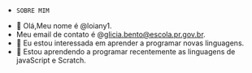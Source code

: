 -     SOBRE MIM
- 👋 Olá,Meu nome é @loiany1.
-    Meu email de contato é @glicia.bento@escola.pr.gov.br.
- 👀 Eu estou interessada em aprender a programar novas linguagens.
- 🌱 Estou aprendendo a programar recentemente as linguagens de javaScript e Scratch.

<!---
loiany1/loiany1 is a ✨ special ✨ repository because its `README.md` (this file) appears on your GitHub profile.
You can click the Preview link to take a look at your changes.
--->
